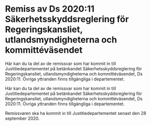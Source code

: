 # Remiss av Ds 2020:11 Säkerhetsskyddsreglering för Regeringskansliet, utlandsmyndigheterna och kommittéväsendet

Här kan du ta del av de remissvar som har kommit in till Justitiedepartementet på betänkandet Säkerhetsskyddsreglering för Regeringskansliet, utlandsmyndigheterna och kommittéväsendet, Ds 2020:11. Övriga yttranden finns tillgängliga i departementet.

Här kan du ta del av de remissvar som har kommit in till Justitiedepartementet på betänkandet Säkerhetsskyddsreglering för Regeringskansliet, utlandsmyndigheterna och kommittéväsendet, Ds 2020:11. Övriga yttranden finns tillgängliga i departementet.

Remissvaren ska ha kommit in till Justitiedepartementet senast den 28 september 2020.
